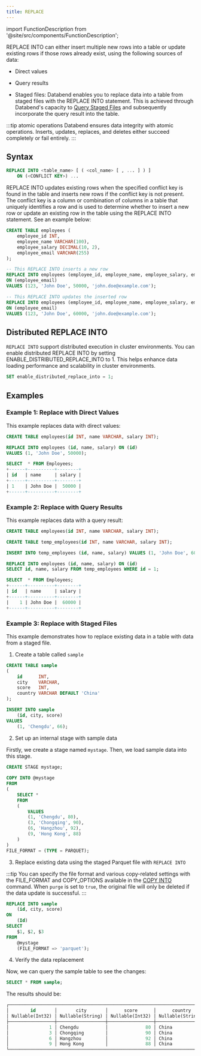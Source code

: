 ```yaml
---
title: REPLACE
---
```


import FunctionDescription from '@site/src/components/FunctionDescription';

<FunctionDescription description="Introduced: v1.1.55"/>

REPLACE INTO can either insert multiple new rows into a table or update existing rows if those rows already exist, using the following sources of data:

- Direct values

- Query results

- Staged files: Databend enables you to replace data into a table from staged files with the REPLACE INTO statement. This is achieved through Databend's capacity to [Query Staged Files](../../12-load-data/00-transform/05-querying-stage.md) and subsequently incorporate the query result into the table.

:::tip atomic operations
Databend ensures data integrity with atomic operations. Inserts, updates, replaces, and deletes either succeed completely or fail entirely.
:::

## Syntax

```sql
REPLACE INTO <table_name> [ ( <col_name> [ , ... ] ) ]
    ON (<CONFLICT KEY>) ...
```

REPLACE INTO updates existing rows when the specified conflict key is found in the table and inserts new rows if the conflict key is not present. The conflict key is a column or combination of columns in a table that uniquely identifies a row and is used to determine whether to insert a new row or update an existing row in the table using the REPLACE INTO statement. See an example below:

```sql
CREATE TABLE employees (
    employee_id INT,
    employee_name VARCHAR(100),
    employee_salary DECIMAL(10, 2),
    employee_email VARCHAR(255)
);

-- This REPLACE INTO inserts a new row
REPLACE INTO employees (employee_id, employee_name, employee_salary, employee_email) 
ON (employee_email)
VALUES (123, 'John Doe', 50000, 'john.doe@example.com');

-- This REPLACE INTO updates the inserted row
REPLACE INTO employees (employee_id, employee_name, employee_salary, employee_email) 
ON (employee_email)
VALUES (123, 'John Doe', 60000, 'john.doe@example.com');
```

## Distributed REPLACE INTO

`REPLACE INTO` support distributed execution in cluster environments. You can enable distributed REPLACE INTO by setting ENABLE_DISTRIBUTED_REPLACE_INTO to 1. This helps enhance data loading performance and scalability in cluster environments.

```sql
SET enable_distributed_replace_into = 1;
```

## Examples

### Example 1: Replace with Direct Values

This example replaces data with direct values:

```sql
CREATE TABLE employees(id INT, name VARCHAR, salary INT);

REPLACE INTO employees (id, name, salary) ON (id)
VALUES (1, 'John Doe', 50000);

SELECT  * FROM Employees;
+------+----------+--------+
| id   | name     | salary |
+------+----------+--------+
| 1    | John Doe |  50000 |
+------+----------+--------+
```

### Example 2: Replace with Query Results

This example replaces data with a query result:

```sql
CREATE TABLE employees(id INT, name VARCHAR, salary INT);

CREATE TABLE temp_employees(id INT, name VARCHAR, salary INT);

INSERT INTO temp_employees (id, name, salary) VALUES (1, 'John Doe', 60000);

REPLACE INTO employees (id, name, salary) ON (id)
SELECT id, name, salary FROM temp_employees WHERE id = 1;

SELECT  * FROM Employees;
+------+----------+--------+
| id   | name     | salary |
+------+----------+--------+
|    1 | John Doe |  60000 |
+------+----------+--------+
```

### Example 3: Replace with Staged Files

This example demonstrates how to replace existing data in a table with data from a staged file.

1. Create a table called `sample`

```sql
CREATE TABLE sample
(
    id      INT,
    city    VARCHAR,
    score   INT,
    country VARCHAR DEFAULT 'China'
);

INSERT INTO sample
    (id, city, score)
VALUES
    (1, 'Chengdu', 66);
```

2. Set up an internal stage with sample data

Firstly, we create a stage named `mystage`. Then, we load sample data into this stage.
```sql
CREATE STAGE mystage;
       
COPY INTO @mystage
FROM 
(
    SELECT * 
    FROM 
    (
        VALUES 
        (1, 'Chengdu', 80),
        (3, 'Chongqing', 90),
        (6, 'Hangzhou', 92),
        (9, 'Hong Kong', 88)
    )
)
FILE_FORMAT = (TYPE = PARQUET);
```

3. Replace existing data using the staged Parquet file with `REPLACE INTO`

:::tip
You can specify the file format and various copy-related settings with the FILE_FORMAT and COPY_OPTIONS available in the [COPY INTO](dml-copy-into-table.md) command. When `purge` is set to `true`, the original file will only be deleted if the data update is successful. 
:::

```sql
REPLACE INTO sample 
    (id, city, score) 
ON
    (Id)
SELECT
    $1, $2, $3
FROM
    @mystage
    (FILE_FORMAT => 'parquet');
```

4. Verify the data replacement

Now, we can query the sample table to see the changes:
```sql
SELECT * FROM sample;
```

The results should be:
```sql
┌─────────────────────────────────────────────────────────────────────────┐
│        id       │       city       │      score      │      country     │
│ Nullable(Int32) │ Nullable(String) │ Nullable(Int32) │ Nullable(String) │
├─────────────────┼──────────────────┼─────────────────┼──────────────────┤
│               1 │ Chengdu          │              80 │ China            │
│               3 │ Chongqing        │              90 │ China            │
│               6 │ Hangzhou         │              92 │ China            │
│               9 │ Hong Kong        │              88 │ China            │
└─────────────────────────────────────────────────────────────────────────┘
```